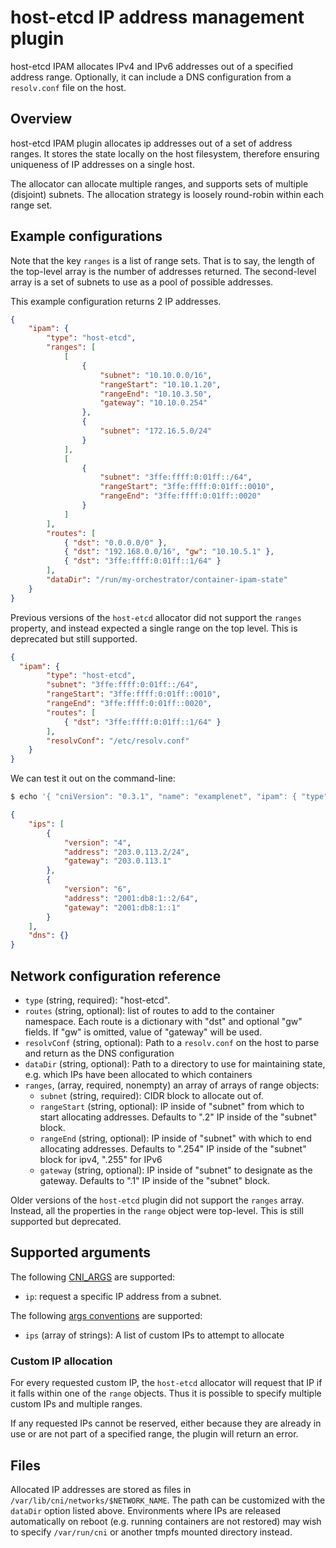 # host-etcd IP address management plugin

host-etcd IPAM allocates IPv4 and IPv6 addresses out of a specified address range. Optionally,
it can include a DNS configuration from a `resolv.conf` file on the host.

## Overview

host-etcd IPAM plugin allocates ip addresses out of a set of address ranges.
It stores the state locally on the host filesystem, therefore ensuring uniqueness of IP addresses on a single host.

The allocator can allocate multiple ranges, and supports sets of multiple (disjoint) 
subnets. The allocation strategy is loosely round-robin within each range set.

## Example configurations

Note that the key `ranges` is a list of range sets. That is to say, the length 
of the top-level array is the number of addresses returned. The second-level 
array is a set of subnets to use as a pool of possible addresses.

This example configuration returns 2 IP addresses.

```json
{
	"ipam": {
		"type": "host-etcd",
		"ranges": [
			[
				{
					"subnet": "10.10.0.0/16",
					"rangeStart": "10.10.1.20",
					"rangeEnd": "10.10.3.50",
					"gateway": "10.10.0.254"
				},
				{
					"subnet": "172.16.5.0/24"
				}
			],
			[
				{
					"subnet": "3ffe:ffff:0:01ff::/64",
					"rangeStart": "3ffe:ffff:0:01ff::0010",
					"rangeEnd": "3ffe:ffff:0:01ff::0020"
				}
			]
		],
		"routes": [
			{ "dst": "0.0.0.0/0" },
			{ "dst": "192.168.0.0/16", "gw": "10.10.5.1" },
			{ "dst": "3ffe:ffff:0:01ff::1/64" }
		],
		"dataDir": "/run/my-orchestrator/container-ipam-state"
	}
}
```

Previous versions of the `host-etcd` allocator did not support the `ranges`
property, and instead expected a single range on the top level. This is
deprecated but still supported.
```json
{
  "ipam": {
		"type": "host-etcd",
		"subnet": "3ffe:ffff:0:01ff::/64",
		"rangeStart": "3ffe:ffff:0:01ff::0010",
		"rangeEnd": "3ffe:ffff:0:01ff::0020",
		"routes": [
			{ "dst": "3ffe:ffff:0:01ff::1/64" }
		],
		"resolvConf": "/etc/resolv.conf"
	}
}
```

We can test it out on the command-line:

```bash
$ echo '{ "cniVersion": "0.3.1", "name": "examplenet", "ipam": { "type": "host-etcd", "ranges": [ [{"subnet": "203.0.113.0/24"}], [{"subnet": "2001:db8:1::/64"}]], "dataDir": "/tmp/cni-example"  } }' | CNI_COMMAND=ADD CNI_CONTAINERID=example CNI_NETNS=/dev/null CNI_IFNAME=dummy0 CNI_PATH=. ./host-etcd

```

```json
{
    "ips": [
        {
            "version": "4",
            "address": "203.0.113.2/24",
            "gateway": "203.0.113.1"
        },
        {
            "version": "6",
            "address": "2001:db8:1::2/64",
            "gateway": "2001:db8:1::1"
        }
    ],
    "dns": {}
}
```

## Network configuration reference

* `type` (string, required): "host-etcd".
* `routes` (string, optional): list of routes to add to the container namespace. Each route is a dictionary with "dst" and optional "gw" fields. If "gw" is omitted, value of "gateway" will be used.
* `resolvConf` (string, optional): Path to a `resolv.conf` on the host to parse and return as the DNS configuration
* `dataDir` (string, optional): Path to a directory to use for maintaining state, e.g. which IPs have been allocated to which containers
* `ranges`, (array, required, nonempty) an array of arrays of range objects:
	* `subnet` (string, required): CIDR block to allocate out of.
	* `rangeStart` (string, optional): IP inside of "subnet" from which to start allocating addresses. Defaults to ".2" IP inside of the "subnet" block.
	* `rangeEnd` (string, optional): IP inside of "subnet" with which to end allocating addresses. Defaults to ".254" IP inside of the "subnet" block for ipv4, ".255" for IPv6
	* `gateway` (string, optional): IP inside of "subnet" to designate as the gateway. Defaults to ".1" IP inside of the "subnet" block.

Older versions of the `host-etcd` plugin did not support the `ranges` array. Instead,
all the properties in  the `range` object were top-level. This is still supported but deprecated.

## Supported arguments
The following [CNI_ARGS](https://github.com/containernetworking/cni/blob/master/SPEC.md#parameters) are supported:

* `ip`: request a specific IP address from a subnet.

The following [args conventions](https://github.com/containernetworking/cni/blob/master/CONVENTIONS.md) are supported:

* `ips` (array of strings): A list of custom IPs to attempt to allocate

### Custom IP allocation
For every requested custom IP, the `host-etcd` allocator will request that IP
if it falls within one of the `range` objects. Thus it is possible to specify
multiple custom IPs and multiple ranges.

If any requested IPs cannot be reserved, either because they are already in use
or are not part of a specified range, the plugin will return an error.


## Files

Allocated IP addresses are stored as files in `/var/lib/cni/networks/$NETWORK_NAME`.
The path can be customized with the `dataDir` option listed above. Environments
where IPs are released automatically on reboot (e.g. running containers are not
restored) may wish to specify `/var/run/cni` or another tmpfs mounted directory
instead.
